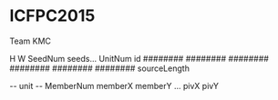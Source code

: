 ICFPC2015
====

Team KMC



H W
SeedNum seeds...
UnitNum
<unit>
id
########
########
########
########
########
########
sourceLength

-- unit --
MemberNum
memberX memberY
...
pivX pivY
